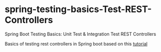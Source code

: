 # spring-testing-basics-Test-REST-Controllers
Spring Boot Testing Basics: Unit Test &amp; Integration Test REST Controllers 

Basics of testing rest controllers in Spring boot based on this [tutorial]([url](https://www.youtube.com/watch?v=pNiRNRgi5Ws)https://www.youtube.com/watch?v=pNiRNRgi5Ws)
